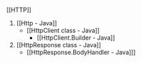 
[[HTTP]]
1. [[Http - Java]]
	- [[HttpClient class - Java]]
		- [[HttpClient.Builder - Java]]
2. [[HttpResponse class - Java]]
	- [[HttpResponse.BodyHandler - Java]]]